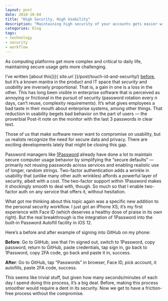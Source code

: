 ```yaml
---
layout: post
date: 2018-10-04
title: "High Security, High Usability"
description: "Maintaining high security of your accounts gets easier with modern tools."
categories: blog
tags:
- technology
- security
- workflow
---
```


As computing platforms get more complex and critical to daily life, maintaining secure usage gets more challenging.

I’ve written [about this]({{ site.url }}/post/touch-id-and-security/) [before](https://www.fulcrumapp.com/blog/on-mobile-device-security/), but it’s a known mantra in the product and IT space that _security_ and _usability_ are inversely proportional. That is, a gain in one is a loss in the other. This has long been visible in enterprise software that is perceived as annoying or frictional in the pursuit of security (password rotation every _n_ days, can’t reuse, complexity requirements). It’s what gives employees a bad taste in their mouth about enterprise systems, among other things. That reduction in usability begets bad behavior on the part of users — the proverbial Post-It note on the monitor with the last 3 passwords in clear text.

Those of us that make software never want to compromise on usability, but us realists recognize the need for secure data and privacy. There are exciting developments lately that might be closing this gap.

Password managers like [1Password](https://1password.com/) already have done a lot to maintain secure computer usage behavior by simplifying the “secure defaults” — primarily not reusing passwords across services and enabling realistic use of longer, random strings. Two-factor authentication adds a wrinkle in usability that (unlike many other auth wrinkles) affords a powerful layer of security, albeit with a cost. The two-factor support within 1Password makes it shockingly smooth to deal with, though. So much so that I enable two-factor auth on any service that offers it, without hesitation.

What got me thinking about this topic again was a specific new addition to the personal security workflow. I just got an iPhone XS; it’s my first experience with Face ID (which deserves a healthy dose of praise in its own right). But the real breakthrough is the integration of 1Password into the built-in Password Autofill facility in iOS 12.

Here’s a before and after example of signing into GitHub on my phone:

**Before**: Go to GitHub, see that I’m signed out, switch to 1Password, copy password, return to GitHub, paste credentials, tap sign in, go back to 1Password, copy 2FA code, go back and paste it in, success.

**After**: Go to GitHub, tap “Passwords” in browser, Face ID, pick account, it autofills, paste 2FA code, success.

This seems like trivial stuff, but given how many seconds/minutes of each day I spend doing this process, it’s a big deal. Before, making this process smoother would require a dent in its security. Now we get to have a friction-free process without the compromise.
